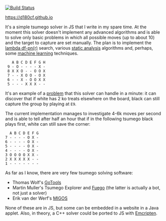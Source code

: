 [![Build Status](https://travis-ci.org/d180cf/tsumego.js.svg?branch=master)](https://travis-ci.org/d180cf/tsumego.js)

https://d180cf.github.io

It's a simple tsumego solver in JS that I write in my spare time. At the moment this solver doesn't implement any advanced algorithms and is able to solve only basic problems in which all possible moves (up to about 10) and the target to capture are set manually. The plan is to implement the [lambda df-pn(r)](http://www.ijcai.org/papers07/Papers/IJCAI07-387.pdf) search, various [static analysis](https://webdocs.cs.ualberta.ca/~mmueller/ps/gpw97.pdf) algorithms and, perhaps, some [machine learning](http://arxiv.org/abs/1412.3409) techniques.

```
   A B C D E F G H
 9 - O - - - - X -
 8 X X O - - O O X
 7 - - X O O - O X
 6 - - X - O O X X
 5 - - - X X X - - 
```

It's an example of a [problem](http://www.goproblems.com/9210) that this solver can handle in a minute: it can discover that if white has 2 ko treats elsewhere on the board, black can still capture the group by playing at `E9`.

The current implementation manages to investigate 4-6k moves per second and is able to tell after half an hour that if in the following tsumego black plays first, white can still save the corner:

```
  A B C D E F G
7 - - - - O X -
6 - - - - O X -
5 - - - - O X -
4 - - - - O X -
3 O O O O X X -
2 X X X X X - -
1 - - - - - - -
```

As far as I know, there are very few tsumego solving software:

- Thomas Wolf's [GoTools](http://lie.math.brocku.ca/gotools/index.php?content=about)
- Martin Muller's Tsumego Explorer and [Fuego](https://github.com/svn2github/fuego) (the latter is actually a bot, not just a solver)
- Erik van der Werf's [MIGOS](http://erikvanderwerf.tengen.nl/5x5/5x5solved.html)

None of these are in JS, but some can be embedded in a website in a Java applet. Also, in theory, a C++ solver could be ported to JS with [Emcripten](https://en.wikipedia.org/wiki/Emscripten).
